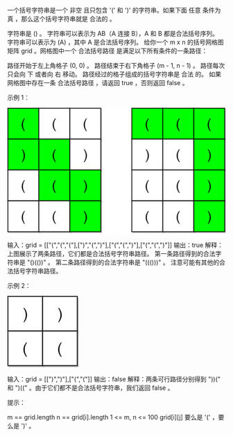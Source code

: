 一个括号字符串是一个 非空 且只包含 '(' 和 ')' 的字符串。如果下面 任意 条件为 真 ，那么这个括号字符串就是 合法的 。

字符串是 () 。
字符串可以表示为 AB（A 连接 B），A 和 B 都是合法括号序列。
字符串可以表示为 (A) ，其中 A 是合法括号序列。
给你一个 m x n 的括号网格图矩阵 grid 。网格图中一个 合法括号路径 是满足以下所有条件的一条路径：

路径开始于左上角格子 (0, 0) 。
路径结束于右下角格子 (m - 1, n - 1) 。
路径每次只会向 下 或者向 右 移动。
路径经过的格子组成的括号字符串是 合法 的。
如果网格图中存在一条 合法括号路径 ，请返回 true ，否则返回 false 。

示例 1：

![img.png](img.png)

输入：grid = [["(","(","("],[")","(",")"],["(","(",")"],["(","(",")"]]
输出：true
解释：上图展示了两条路径，它们都是合法括号字符串路径。
第一条路径得到的合法字符串是 "()(())" 。
第二条路径得到的合法字符串是 "((()))" 。
注意可能有其他的合法括号字符串路径。

示例 2：

![img_1.png](img_1.png)

输入：grid = [[")",")"],["(","("]]
输出：false
解释：两条可行路径分别得到 "))(" 和 ")((" 。由于它们都不是合法括号字符串，我们返回 false 。

提示：

m == grid.length
n == grid[i].length
1 <= m, n <= 100
grid[i][j] 要么是 '(' ，要么是 ')' 。
